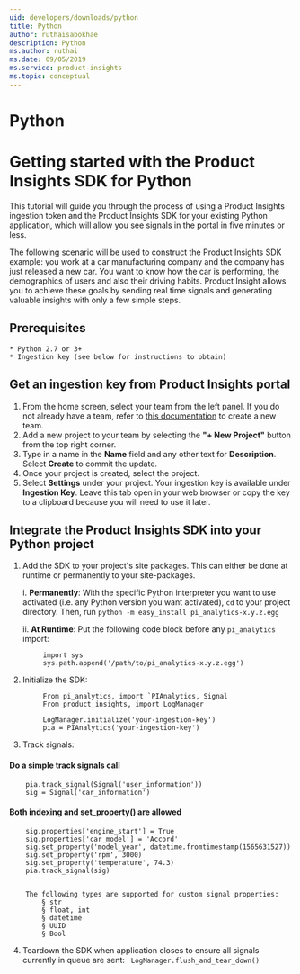 ```yaml
---
uid: developers/downloads/python
title: Python
author: ruthaisabokhae
description: Python
ms.author: ruthai
ms.date: 09/05/2019
ms.service: product-insights
ms.topic: conceptual
---
```

# Python

# Getting started with the Product Insights SDK for Python

This tutorial will guide you through the process of using a Product Insights ingestion token and the Product Insights SDK for your existing Python application, which will allow you see signals in the portal in five minutes or less.

The following scenario will be used to construct the Product Insights SDK example: you work at a car manufacturing company and the company has just released a new car. You want to know how the car is performing, the demographics of users and also their driving habits. Product Insight allows you to achieve these goals by sending real time signals and generating valuable insights with only a few simple steps.


## Prerequisites
	* Python 2.7 or 3+  
	* Ingestion key (see below for instructions to obtain)
	
## Get an ingestion key from Product Insights portal
1. From the home screen, select your team from the left panel. If you do not already have a team, refer to [this documentation](topics/developers/quick-starts/what-is.md) to create a new team.
2. Add a new project to your team by selecting the **"+ New Project"** button from the top right corner.
3. Type in a name in the **Name** field and any other text for **Description**. Select **Create** to commit the update.
4. Once your project is created, select the project.
5. Select **Settings** under your project. Your ingestion key is available under **Ingestion Key**. Leave this tab open in your web browser or copy the key to a clipboard because you will need to use it later.
		
## Integrate the Product Insights SDK into your Python project
1. Add the SDK to your project's site packages. This can either be done at runtime or permanently to your site-packages.        

    i. **Permanently**: With the specific Python interpreter you want to use activated (i.e. any Python version you want activated), `cd` to your project directory. Then, run `python -m easy_install pi_analytics-x.y.z.egg`  

    ii. **At Runtime**: Put the following code block before any `pi_analytics` import:  
				
			import sys    
			sys.path.append('/path/to/pi_analytics-x.y.z.egg')
		
		
2. Initialize the SDK:

			From pi_analytics, import `PIAnalytics, Signal  
			From product_insights, import LogManager  
		
			LogManager.initialize('your-ingestion-key')    
			pia = PIAnalytics('your-ingestion-key')  
		
		
3. Track signals:
		
#### Do a simple track signals call  
		
		pia.track_signal(Signal('user_information'))  
		sig = Signal('car_information')
		
		
#### Both indexing and set_property() are allowed  
		
		sig.properties['engine_start'] = True  
		sig.properties['car_model'] = 'Accord'  
		sig.set_property('model_year', datetime.fromtimestamp(1565631527))  
		sig.set_property('rpm', 3000)  
		sig.set_property('temperature', 74.3)  
		pia.track_signal(sig) 
		
		
		The following types are supported for custom signal properties:
			§ str
			§ float, int
			§ datetime
			§ UUID
			§ Bool
			
4. Teardown the SDK when application closes to ensure all signals currently in queue are sent: 
		``` LogManager.flush_and_tear_down()```

